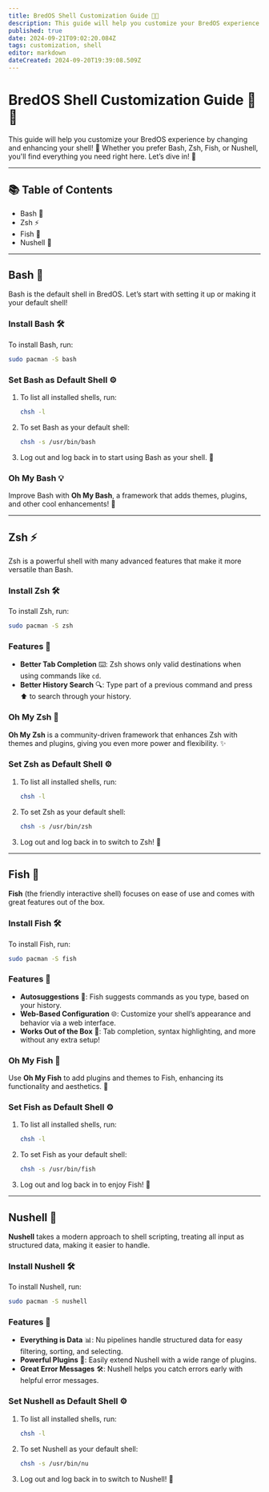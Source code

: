 ```yaml
---
title: BredOS Shell Customization Guide 🐚🎨
description: This guide will help you customize your BredOS experience by changing and enhancing your shell! 🚀 Whether you prefer Bash, Zsh, Fish, or Nushell, you'll find everything you need right here. Let’s dive in! 🌊
published: true
date: 2024-09-21T09:02:20.084Z
tags: customization, shell
editor: markdown
dateCreated: 2024-09-20T19:39:08.509Z
---
```


# BredOS Shell Customization Guide 🐚🎨

This guide will help you customize your BredOS experience by changing and enhancing your shell! 🚀 Whether you prefer Bash, Zsh, Fish, or Nushell, you'll find everything you need right here. Let’s dive in! 🌊

---

## 📚 Table of Contents

- Bash 🐢
- Zsh ⚡
- Fish 🐠
- Nushell 🧠

---

## Bash 🐢

Bash is the default shell in BredOS. Let’s start with setting it up or making it your default shell!

### Install Bash 🛠️

To install Bash, run:

```bash
sudo pacman -S bash
```

### Set Bash as Default Shell ⚙️

1. To list all installed shells, run:
   ```bash
   chsh -l
   ```
2. To set Bash as your default shell:
   ```bash
   chsh -s /usr/bin/bash
   ```
3. Log out and log back in to start using Bash as your shell. 🔄

### Oh My Bash 💡

Improve Bash with **Oh My Bash**, a framework that adds themes, plugins, and other cool enhancements! 🌟

---

## Zsh ⚡

Zsh is a powerful shell with many advanced features that make it more versatile than Bash.

### Install Zsh 🛠️

To install Zsh, run:

```bash
sudo pacman -S zsh
```

### Features 🌟

- **Better Tab Completion** ⌨️: Zsh shows only valid destinations when using commands like `cd`.
- **Better History Search** 🔍: Type part of a previous command and press ⬆️ to search through your history.

### Oh My Zsh 🧩

**Oh My Zsh** is a community-driven framework that enhances Zsh with themes and plugins, giving you even more power and flexibility. ✨

### Set Zsh as Default Shell ⚙️

1. To list all installed shells, run:
   ```bash
   chsh -l
   ```
2. To set Zsh as your default shell:
   ```bash
   chsh -s /usr/bin/zsh
   ```
3. Log out and log back in to switch to Zsh! 🔄

---

## Fish 🐠

**Fish** (the friendly interactive shell) focuses on ease of use and comes with great features out of the box.

### Install Fish 🛠️

To install Fish, run:

```bash
sudo pacman -S fish
```

### Features 🌟

- **Autosuggestions** 🤖: Fish suggests commands as you type, based on your history.
- **Web-Based Configuration** 🌐: Customize your shell’s appearance and behavior via a web interface.
- **Works Out of the Box** 🧰: Tab completion, syntax highlighting, and more without any extra setup!

### Oh My Fish 🎣

Use **Oh My Fish** to add plugins and themes to Fish, enhancing its functionality and aesthetics. 🌈

### Set Fish as Default Shell ⚙️

1. To list all installed shells, run:
   ```bash
   chsh -l
   ```
2. To set Fish as your default shell:
   ```bash
   chsh -s /usr/bin/fish
   ```
3. Log out and log back in to enjoy Fish! 🔄

---

## Nushell 🧠

**Nushell** takes a modern approach to shell scripting, treating all input as structured data, making it easier to handle.

### Install Nushell 🛠️

To install Nushell, run:

```bash
sudo pacman -S nushell
```

### Features 🌟

- **Everything is Data** 📊: Nu pipelines handle structured data for easy filtering, sorting, and selecting.
- **Powerful Plugins** 🔌: Easily extend Nushell with a wide range of plugins.
- **Great Error Messages** 🛠️: Nushell helps you catch errors early with helpful error messages.

### Set Nushell as Default Shell ⚙️

1. To list all installed shells, run:
   ```bash
   chsh -l
   ```
2. To set Nushell as your default shell:
   ```bash
   chsh -s /usr/bin/nu
   ```
3. Log out and log back in to switch to Nushell! 🔄
